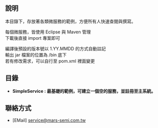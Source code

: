 
## 說明

本目錄下，存放著各類微服務的範例，方便所有人快速查閱與撰寫。
  
每個微服務，皆使用 Eclipse 與 Maven 管理  
下載後直接 import 專案即可  

編譯後預設的版本號以 1.YY.MMDD 的方式自動註記  
輸出 jar 檔案的位置為 /bin 底下  
若有修改需求，可以自行至 pom.xml 裡面變更  

  
## 目錄

- **SimpleService : 最基礎的範例，可建立一個空的服務，並註冊至主系統。**

## 聯絡方式

- [EMail] service@mars-semi.com.tw

